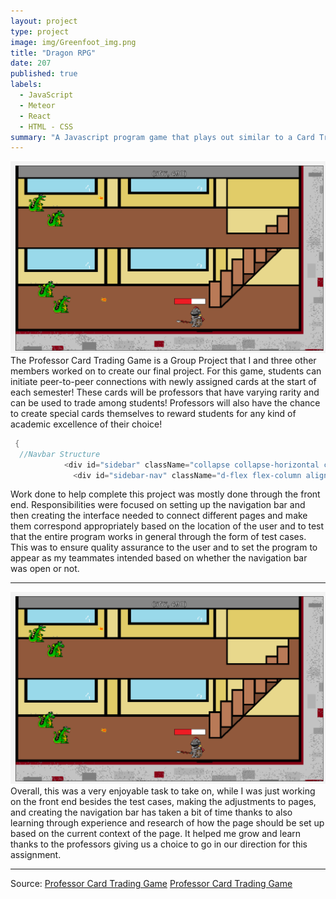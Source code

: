```yaml
---
layout: project
type: project
image: img/Greenfoot_img.png
title: "Dragon RPG"
date: 207
published: true
labels:
  - JavaScript
  - Meteor
  - React
  - HTML - CSS
summary: "A Javascript program game that plays out similar to a Card Trading Game!"
---
```


<img class="img-fluid" src="../img/GreenfootGameplay.png">
The Professor Card Trading Game is a Group Project that I and three other members worked on to create our final project. For this game, students can initiate peer-to-peer connections with newly assigned cards at the start of each semester! These cards will be professors that have varying rarity and can be used to trade among students!
Professors will also have the chance to create special cards themselves to reward students for any kind of academic excellence of their choice!

```cpp
 {
  //Navbar Structure
            <div id="sidebar" className="collapse collapse-horizontal col-auto col-md-3 col-xl-2 px-sm-2 px-0 bg-danger">
              <div id="sidebar-nav" className="d-flex flex-column align-items-center align-items-sm-start px-1 pt-2 text-white min-vh-100">
```
Work done to help complete this project was mostly done through the front end. Responsibilities were focused on setting up the navigation bar and then creating the interface
needed to connect different pages and make them correspond appropriately based on the location of the user and to test that the entire program works in general through the form of test cases.
This was to ensure quality assurance to the user and to set the program to appear as my teammates intended based on whether the navigation bar was open or not. 

<hr>
<img class="img-fluid" src="../img/GreenfootGameplay.png">
Overall, this was a very enjoyable task to take on, while I was just working on the front end besides the test cases, making the adjustments to pages, and creating the navigation bar
has taken a bit of time thanks to also learning through experience and research of how the page should be set up based on the current context of the page. It helped me grow and learn 
thanks to the professors giving us a choice to go in our direction for this assignment. 


<hr>

Source: <a href="146.190.123.195"><i class="large github icon "></i>Professor Card Trading Game</a> <a href="https://academic-flow.github.io/"><i class="large github icon "></i>Professor Card Trading Game</a>
